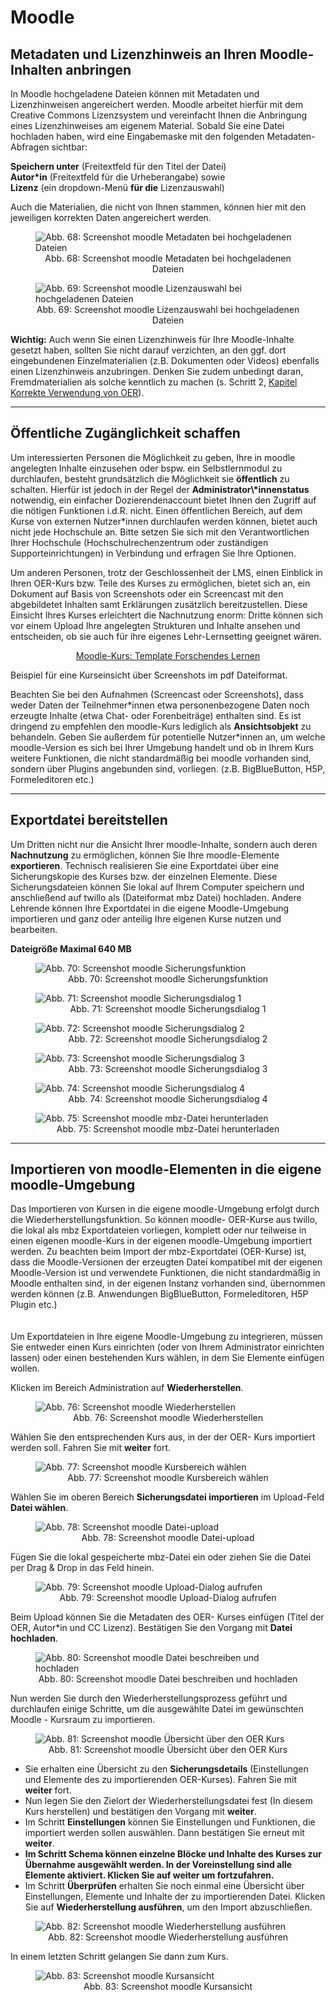 <h1>Moodle</h1>
<link rel="stylesheet" href="https://cdnjs.cloudflare.com/ajax/libs/font-awesome/4.7.0/css/font-awesome.min.css">

<h2>Metadaten und Lizenzhinweis an Ihren Moodle-Inhalten anbringen</h2>
In Moodle hochgeladene Dateien können mit Metadaten und Lizenzhinweisen angereichert werden. Moodle arbeitet hierfür mit dem Creative Commons Lizenzsystem und vereinfacht Ihnen die Anbringung eines Lizenzhinweises am eigenem Material. Sobald Sie eine Datei hochladen haben, wird eine Eingabemaske mit den folgenden Metadaten-Abfragen sichtbar:

<b>Speichern unter</b> (Freitextfeld für den Titel der Datei)<br>
<b>Autor\*in</b> (Freitextfeld für die Urheberangabe) sowie<br>
<b>Lizenz</b> (ein dropdown-Menü <b>für die</b> Lizenzauswahl)<br>

Auch die Materialien, die nicht von Ihnen stammen, können hier mit den jeweiligen korrekten Daten angereichert werden.

<figure style="align:middle;">
  <img src="images/Metadaten moodle.svg" alt="Abb. 68: Screenshot moodle Metadaten bei hochgeladenen Dateien" title="Abb. 68: Screenshot moodle Metadaten bei hochgeladenen Dateien"/>
  <figcaption style="text-align:center;font-size:14px;">Abb. 68: Screenshot moodle Metadaten bei hochgeladenen Dateien</figcaption>
</figure>

<figure style="align:middle;">
  <img src="images/lizenzhinweis moodle.svg" alt="Abb. 69: Screenshot moodle Lizenzauswahl bei hochgeladenen Dateien" title="Abb. 69: Screenshot moodle Lizenzauswahl bei hochgeladenen Dateien"/>
  <figcaption style="text-align:center;font-size:14px;">Abb. 69: Screenshot moodle Lizenzauswahl bei hochgeladenen Dateien</figcaption>
</figure>

<div class="warningbox">
  <p>
    <i class="fa fa-lightbulb-o fa-lg"></i> <b>Wichtig:</b> Auch wenn Sie einen Lizenzhinweis für Ihre Moodle-Inhalte gesetzt haben, sollten Sie nicht darauf verzichten, an den ggf. dort eingebundenen Einzelmaterialien (z.B. Dokumenten oder Videos) ebenfalls einen Lizenzhinweis anzubringen. Denken Sie zudem unbedingt daran, Fremdmaterialien als solche kenntlich zu machen (s. Schritt 2, <a aria-describedby="Link zum Kapitel Korrekte Verwendung von OER" href="./#/step2.md#korrekteVerwendung">Kapitel Korrekte Verwendung von OER</a>).
  </p>
</div>

---
<h2>Öffentliche Zugänglichkeit schaffen</h2>
Um interessierten Personen die Möglichkeit zu geben, Ihre in moodle angelegten Inhalte einzusehen oder bspw. ein Selbstlernmodul zu durchlaufen, besteht grundsätzlich die Möglichkeit sie <b>öffentlich</b> zu schalten. Hierfür ist jedoch in der Regel der <b>Administrator\*innenstatus</b> notwendig, ein einfacher Dozierendenaccount bietet Ihnen den Zugriff auf die nötigen Funktionen i.d.R. nicht. Einen öffentlichen Bereich, auf dem Kurse von externen Nutzer*innen durchlaufen werden können, bietet auch nicht jede Hochschule an. Bitte setzen Sie sich mit den Verantwortlichen Ihrer Hochschule (Hochschulrechenzentrum oder zuständigen Supporteinrichtungen) in Verbindung und erfragen Sie Ihre Optionen. 

Um anderen Personen, trotz der Geschlossenheit der LMS, einen Einblick in Ihren OER-Kurs bzw. Teile des Kurses zu ermöglichen, bietet sich an, ein Dokument auf Basis von Screenshots oder ein Screencast mit den abgebildetet Inhalten samt Erklärungen zusätzlich bereitzustellen. Diese Einsicht Ihres Kurses erleichtert die Nachnutzung enorm: Dritte können sich vor einem Upload Ihre angelegten Strukturen und Inhalte ansehen und entscheiden, ob sie auch für ihre eigenes Lehr-Lernsetting geeignet wären.

<center>
  <a aria-describedby="Moodle-Kurs Template Forschendes Lernen - PDF download" href="documents/Kurseinsicht Forschendes Lernen_Moodleumgebung.pdf">Moodle-Kurs: Template Forschendes Lernen</a>
</center>

Beispiel für eine Kurseinsicht über Screenshots im pdf Dateiformat.

Beachten Sie bei den Aufnahmen (Screencast oder Screenshots), dass weder Daten der Teilnehmer\*innen etwa personenbezogene Daten noch erzeugte Inhalte (etwa Chat- oder Forenbeiträge) enthalten sind. Es ist dringend zu empfehlen den moodle-Kurs lediglich als <b>Ansichtsobjekt</b> zu behandeln. Geben Sie außerdem für potentielle Nutzer*innen an, um welche moodle-Version es sich bei Ihrer Umgebung handelt und ob in Ihrem Kurs weitere Funktionen, die nicht standardmäßig bei moodle vorhanden sind, sondern über Plugins angebunden sind, vorliegen. (z.B. BigBlueButton, H5P,  Formeleditoren etc.)

---
<h2>Exportdatei bereitstellen</h2>
  Um Dritten nicht nur die Ansicht Ihrer moodle-Inhalte, sondern auch deren <b>Nachnutzung</b> zu ermöglichen, können Sie Ihre moodle-Elemente <b>exportieren</b>. Technisch realisieren Sie eine Exportdatei über eine Sicherungskopie des Kurses bzw. der einzelnen Elemente. Diese Sicherungsdateien können Sie lokal auf Ihrem Computer speichern und anschließend auf twillo als (Dateiformat mbz Datei) hochladen. Andere Lehrende können Ihre Exportdatei in die eigene Moodle-Umgebung importieren und ganz oder anteilig Ihre eigenen Kurse nutzen und bearbeiten.

<b>Dateigröße Maximal 640 MB</b>

<figure style="align:middle;">
  <img src="images/moodle_Sicherung.svg" alt="Abb. 70: Screenshot moodle Sicherungsfunktion" title="Abb. 70: Screenshot moodle Sicherungsfunktion"/>
  <figcaption style="text-align:center;font-size:14px;">Abb. 70: Screenshot moodle Sicherungsfunktion</figcaption>
</figure>

<figure style="align:middle;">
  <img src="images/moodle_Sicherung_Einstellungen1.svg" alt="Abb. 71: Screenshot moodle Sicherungsdialog 1" title="Abb. 71: Screenshot moodle Sicherungsdialog 1"/>
  <figcaption style="text-align:center;font-size:14px;">Abb. 71: Screenshot moodle Sicherungsdialog 1</figcaption>
</figure>

<figure style="align:middle;">
  <img src="images/moodle_Sicherung_Einstellungen2.svg" alt="Abb. 72: Screenshot moodle Sicherungsdialog 2" title="Abb. 72: Screenshot moodle Sicherungsdialog 2"/>
  <figcaption style="text-align:center;font-size:14px;">Abb. 72: Screenshot moodle Sicherungsdialog 2</figcaption>
</figure>

<figure style="align:middle;">
  <img src="images/moodle_Sicherung_Kontrollieren3.svg" alt="Abb. 73: Screenshot moodle Sicherungsdialog 3" title="Abb. 73: Screenshot moodle Sicherungsdialog 3"/>
  <figcaption style="text-align:center;font-size:14px;">Abb. 73: Screenshot moodle Sicherungsdialog 3</figcaption>
</figure>

<figure style="align:middle;">
  <img src="images/moodle_Sicherung_Fertigstellen3.svg" alt="Abb. 74: Screenshot moodle Sicherungsdialog 4" title="Abb. 74: Screenshot moodle Sicherungsdialog 4"/>
  <figcaption style="text-align:center;font-size:14px;">Abb. 74: Screenshot moodle Sicherungsdialog 4</figcaption>
</figure>

<figure style="align:middle;">
  <img src="images/moodle_Sicherung_Datei6.svg" alt="Abb. 75: Screenshot moodle mbz-Datei herunterladen" title="Abb. 75: Screenshot moodle mbz-Datei herunterladen"/>
  <figcaption style="text-align:center;font-size:14px;">Abb. 75: Screenshot moodle mbz-Datei herunterladen</figcaption>
</figure>

---
<h2>Importieren von moodle-Elementen in die eigene moodle-Umgebung</h2>
Das Importieren von Kursen in die eigene moodle-Umgebung erfolgt durch die Wiederherstellungsfunktion. So können moodle- OER-Kurse aus twillo, die lokal als mbz Exportdateien vorliegen, komplett oder nur teilweise in einen eigenen moodle-Kurs in der eigenen moodle-Umgebung importiert werden. Zu beachten beim Import der mbz-Exportdatei (OER-Kurse) ist, dass die Moodle-Versionen der erzeugten Datei kompatibel mit der eigenen Moodle-Version ist und verwendete Funktionen, die nicht standardmäßig in Moodle enthalten sind, in der eigenen Instanz vorhanden sind, übernommen werden können (z.B. Anwendungen BigBlueButton, Formeleditoren, H5P Plugin etc.)
<br><br><br>
Um Exportdateien in Ihre eigene Moodle-Umgebung zu integrieren, müssen Sie entweder einen Kurs einrichten (oder von Ihrem Administrator einrichten lassen) oder einen bestehenden Kurs wählen, in dem Sie Elemente einfügen wollen.

Klicken im Bereich Administration auf <b>Wiederherstellen</b>.

<figure style="align:middle;">
  <img src="images/moodle_import.svg" alt="Abb. 76: Screenshot moodle Wiederherstellen" title="Abb. 76: Screenshot moodle Wiederherstellen"/>
  <figcaption style="text-align:center;font-size:14px;">Abb. 76: Screenshot moodle Wiederherstellen</figcaption>
</figure>

Wählen Sie den entsprechenden Kurs aus, in der der OER- Kurs importiert werden soll. Fahren Sie mit <b>weiter</b> fort.
  
<figure style="align:middle;">
  <img src="images/moodle_import2.svg" alt="Abb. 77: Screenshot moodle Kursbereich wählen" title="Abb. 77: Screenshot moodle Kursbereich wählen"/>
  <figcaption style="text-align:center;font-size:14px;">Abb. 77: Screenshot moodle Kursbereich wählen</figcaption>
</figure>

Wählen Sie im oberen Bereich <b>Sicherungsdatei importieren</b> im Upload-Feld <b>Datei wählen</b>. 
  
<figure style="align:middle;">
  <img src="images/moodle_import3.svg" alt="Abb. 78: Screenshot moodle Datei-upload" title="Abb. 78: Screenshot moodle Datei-upload"/>
  <figcaption style="text-align:center;font-size:14px;">Abb. 78: Screenshot moodle Datei-upload</figcaption>
</figure>

Fügen Sie die lokal gespeicherte mbz-Datei ein oder ziehen Sie die Datei per Drag & Drop in das Feld hinein.

<figure style="align:middle;">
  <img src="images/moodle_import4.svg" alt="Abb. 79: Screenshot moodle Upload-Dialog aufrufen" title="Abb. 79: Screenshot moodle Upload-Dialog aufrufen"/>
  <figcaption style="text-align:center;font-size:14px;">Abb. 79: Screenshot moodle Upload-Dialog aufrufen</figcaption>
</figure>

Beim Upload können Sie die Metadaten des OER- Kurses einfügen (Titel der OER, Autor*in und CC Lizenz). Bestätigen Sie den Vorgang mit <b>Datei hochladen</b>.

<figure style="align:middle;">
  <img src="images/moodle_import5.svg" alt="Abb. 80: Screenshot moodle Datei beschreiben und hochladen" title="Abb. 80: Screenshot moodle Datei beschreiben und hochladen"/>
  <figcaption style="text-align:center;font-size:14px;">Abb. 80: Screenshot moodle Datei beschreiben und hochladen</figcaption>
</figure>

Nun werden Sie durch den Wiederherstellungsprozess geführt und durchlaufen einige Schritte, um die ausgewählte Datei im gewünschten Moodle - Kursraum zu importieren.

<figure style="align:middle;">
  <img src="images/moodle_import6.svg" alt="Abb. 81: Screenshot moodle Übersicht über den OER Kurs" title="Abb. 81: Screenshot moodle Übersicht über den OER Kurs"/>
  <figcaption style="text-align:center;font-size:14px;">Abb. 81: Screenshot moodle Übersicht über den OER Kurs</figcaption>
</figure>

<ul>
  <li>Sie erhalten eine Übersicht zu den <b>Sicherungsdetails</b> (Einstellungen und Elemente des zu importierenden OER-Kurses). Fahren Sie mit <b>weiter</b> fort.
</li>
  <li>Nun legen Sie den Zielort der Wiederherstellungsdatei fest (In diesem Kurs herstellen) und bestätigen den Vorgang mit <b>weiter</b>.
</li>
  <li>Im Schritt <b>Einstellungen</b> können Sie Einstellungen und Funktionen, die importiert werden sollen auswählen. Dann bestätigen Sie erneut mit <b>weiter</b>.
</li>
  <li><b>Im Schritt Schema können einzelne Blöcke und Inhalte des Kurses zur Übernahme ausgewählt werden. In der Voreinstellung sind alle Elemente aktiviert. Klicken Sie auf weiter um fortzufahren.
</b></li>
  <li>Im Schritt <b>Überprüfen</b> erhalten Sie noch einmal eine Übersicht über Einstellungen, Elemente und Inhalte der zu importierenden Datei. Klicken Sie auf <b>Wiederherstellung ausführen</b>, um den Import abzuschließen.
</li>
</ul>

<figure style="align:middle;">
  <img src="images/moodle_import10.svg" alt="Abb. 82: Screenshot moodle Wiederherstellung ausführen" title="Abb. 82: Screenshot moodle Wiederherstellung ausführen"/>
  <figcaption style="text-align:center;font-size:14px;">Abb. 82: Screenshot moodle Wiederherstellung ausführen</figcaption>
</figure>

In einem letzten Schritt gelangen Sie dann zum Kurs.

<figure style="align:middle;">
  <img src="images/moodle_import11.svg" alt="Abb. 83: Screenshot moodle Kursansicht" title="Abb. 83: Screenshot moodle Kursansicht"/>
  <figcaption style="text-align:center;font-size:14px;">Abb. 83: Screenshot moodle Kursansicht</figcaption>
</figure>
